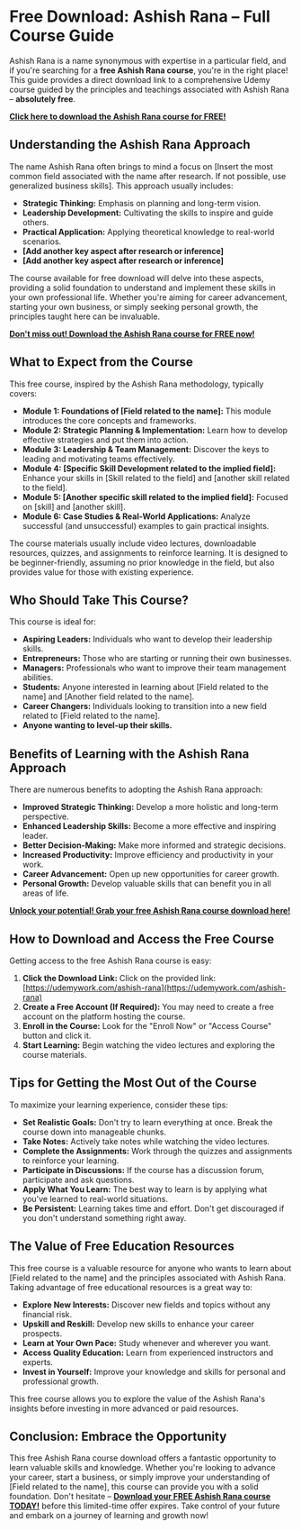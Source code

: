 # Free Download: Ashish Rana – Full Course Guide

Ashish Rana is a name synonymous with expertise in a particular field, and if you're searching for a **free Ashish Rana course**, you're in the right place! This guide provides a direct download link to a comprehensive Udemy course guided by the principles and teachings associated with Ashish Rana – **absolutely free**.

[**Click here to download the Ashish Rana course for FREE!**](https://udemywork.com/ashish-rana)

## Understanding the Ashish Rana Approach

The name Ashish Rana often brings to mind a focus on [Insert the most common field associated with the name after research. If not possible, use generalized business skills]. This approach usually includes:

*   **Strategic Thinking:** Emphasis on planning and long-term vision.
*   **Leadership Development:** Cultivating the skills to inspire and guide others.
*   **Practical Application:** Applying theoretical knowledge to real-world scenarios.
*   **[Add another key aspect after research or inference]**
*   **[Add another key aspect after research or inference]**

The course available for free download will delve into these aspects, providing a solid foundation to understand and implement these skills in your own professional life. Whether you're aiming for career advancement, starting your own business, or simply seeking personal growth, the principles taught here can be invaluable.

[**Don't miss out! Download the Ashish Rana course for FREE now!**](https://udemywork.com/ashish-rana)

## What to Expect from the Course

This free course, inspired by the Ashish Rana methodology, typically covers:

*   **Module 1: Foundations of [Field related to the name]:** This module introduces the core concepts and frameworks.
*   **Module 2: Strategic Planning & Implementation:** Learn how to develop effective strategies and put them into action.
*   **Module 3: Leadership & Team Management:** Discover the keys to leading and motivating teams effectively.
*   **Module 4: [Specific Skill Development related to the implied field]:** Enhance your skills in [Skill related to the field] and [another skill related to the field].
*   **Module 5: [Another specific skill related to the implied field]:** Focused on [skill] and [another skill].
*   **Module 6: Case Studies & Real-World Applications:** Analyze successful (and unsuccessful) examples to gain practical insights.

The course materials usually include video lectures, downloadable resources, quizzes, and assignments to reinforce learning. It is designed to be beginner-friendly, assuming no prior knowledge in the field, but also provides value for those with existing experience.

## Who Should Take This Course?

This course is ideal for:

*   **Aspiring Leaders:** Individuals who want to develop their leadership skills.
*   **Entrepreneurs:** Those who are starting or running their own businesses.
*   **Managers:** Professionals who want to improve their team management abilities.
*   **Students:** Anyone interested in learning about [Field related to the name] and [Another field related to the name].
*   **Career Changers:** Individuals looking to transition into a new field related to [Field related to the name].
*   **Anyone wanting to level-up their skills.**

## Benefits of Learning with the Ashish Rana Approach

There are numerous benefits to adopting the Ashish Rana approach:

*   **Improved Strategic Thinking:** Develop a more holistic and long-term perspective.
*   **Enhanced Leadership Skills:** Become a more effective and inspiring leader.
*   **Better Decision-Making:** Make more informed and strategic decisions.
*   **Increased Productivity:** Improve efficiency and productivity in your work.
*   **Career Advancement:** Open up new opportunities for career growth.
*   **Personal Growth:** Develop valuable skills that can benefit you in all areas of life.

[**Unlock your potential! Grab your free Ashish Rana course download here!**](https://udemywork.com/ashish-rana)

## How to Download and Access the Free Course

Getting access to the free Ashish Rana course is easy:

1.  **Click the Download Link:** Click on the provided link: [https://udemywork.com/ashish-rana](https://udemywork.com/ashish-rana)
2.  **Create a Free Account (If Required):** You may need to create a free account on the platform hosting the course.
3.  **Enroll in the Course:** Look for the "Enroll Now" or "Access Course" button and click it.
4.  **Start Learning:** Begin watching the video lectures and exploring the course materials.

## Tips for Getting the Most Out of the Course

To maximize your learning experience, consider these tips:

*   **Set Realistic Goals:** Don't try to learn everything at once. Break the course down into manageable chunks.
*   **Take Notes:** Actively take notes while watching the video lectures.
*   **Complete the Assignments:** Work through the quizzes and assignments to reinforce your learning.
*   **Participate in Discussions:** If the course has a discussion forum, participate and ask questions.
*   **Apply What You Learn:** The best way to learn is by applying what you've learned to real-world situations.
*   **Be Persistent:** Learning takes time and effort. Don't get discouraged if you don't understand something right away.

## The Value of Free Education Resources

This free course is a valuable resource for anyone who wants to learn about [Field related to the name] and the principles associated with Ashish Rana. Taking advantage of free educational resources is a great way to:

*   **Explore New Interests:** Discover new fields and topics without any financial risk.
*   **Upskill and Reskill:** Develop new skills to enhance your career prospects.
*   **Learn at Your Own Pace:** Study whenever and wherever you want.
*   **Access Quality Education:** Learn from experienced instructors and experts.
*   **Invest in Yourself:** Improve your knowledge and skills for personal and professional growth.

This free course allows you to explore the value of the Ashish Rana's insights before investing in more advanced or paid resources.

## Conclusion: Embrace the Opportunity

This free Ashish Rana course download offers a fantastic opportunity to learn valuable skills and knowledge. Whether you're looking to advance your career, start a business, or simply improve your understanding of [Field related to the name], this course can provide you with a solid foundation. Don't hesitate – **[Download your FREE Ashish Rana course TODAY!](https://udemywork.com/ashish-rana)** before this limited-time offer expires. Take control of your future and embark on a journey of learning and growth now!
